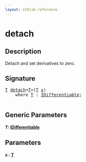 ```yaml
---
layout: stdlib-reference
---
```


# detach

## Description

Detach and set derivatives to zero.




## Signature 

<pre>
<a href="detach.md#typeparam-T" class="code_type">T</a> <a href="detach.md">detach</a>&lt;<a href="detach.md#typeparam-T" class="code_type">T</a>&gt;(<a href="detach.md#typeparam-T" class="code_type">T</a> <a href="detach.md#decl-x" class="code_param">x</a>)
    <span class='code_keyword'>where</span> <a href="detach.md#typeparam-T" class="code_type">T</a> : <a href="../interfaces/idifferentiable-01/index.md" class="code_type">IDifferentiable</a>;

</pre>

## Generic Parameters

####  <a id="typeparam-T"></a>T: [IDifferentiable](../interfaces/idifferentiable-01/index.md)

## Parameters

####  <a id="decl-x"></a>x  : [T](detach.md#typeparam-T)


<script>
// Fix .md links to .html when on ReadTheDocs
if (window.location.hostname.includes('readthedocs') || 
    window.location.hostname.includes('rtfd.io')) {
  document.addEventListener('DOMContentLoaded', function() {
    const links = document.querySelectorAll('a');
    links.forEach(link => {
      const href = link.getAttribute('href');
      if (href && href.includes('.md')) {
        // This regex will handle .md links with or without fragment identifiers or query parameters
        link.href = link.href.replace(/(.+)\.md(#[^?]*)?(\?.*)?$/, '$1.html$2$3');
      }
    });
  });
}
</script>
